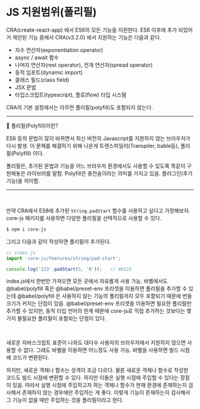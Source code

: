 # JS 지원범위(폴리필)

CRA(create-react-app) 에서 ES6의 모든 기능을 지원한다. ES6 이후에 추가 되었어거 제안된 기능 중에서 CRA(v3.2.0) 에서 지원하는 기능은 다음과 같다.

- 지수 연산자(exponentiation operator)
- async / await 함수
- 나머지 연산자(rest operator), 전개 연산자(spread operator)
- 동적 임포트(dynamic import)
- 클래스 필드(class field)
- JSX 문법
- 타입스크립트(typescript), 플로(flow) 타입 시스템

CRA의 기본 설정에서는 아무런 폴리필(polyfill)도 포함되지 않는다.

---

📌 폴리필(Polyfill)이란?

ES6 등의 문법이 많이 바뀌면서 최신 버전의 Javascript를 지원하지 않는 브라우저가 다시 발생. 이 문제를 해결하기 위해 나온게 트랜스파일러(Transpiler, bable등), 폴리필(Polyfill) 이다.

폴리필은, 추가된 문법과 기능을 어느 브라우저 환경에서도 사용할 수 있도록 똑같이 구현해놓은 라이브러를 말함. Polyfill은 충전솜이라는 의미를 가지고 있음. 플러그인(추가기능)을 의미함.

---

<br/>

만약 CRA에서 ES8에 추가된 `String.padStart` 함수를 사용하고 싶다고 가정해보자. core-js 패키지를 사용하면 다양한 폴리필을 선택적으로 사용할 수 있다.

```sh
$ npm i core-js
```

그리고 다음과 같이 작성하면 폴리필이 추가된다.

```js
// index.js
import 'core-js/features/string/pad-start';

console.log('123'.padStart(5, '0'));   // 00123
```

index.js에서 한번만 가져오면 모든 곳에서 자유롭게 사용 가능. 바벨에서도 @babel/polyfill 혹은 @babel/preset-env 프리셋을 이용하면 폴리필을 추가할 수 있는데 @babel/polyfill 은 사용하지 않는 기능의 폴리필까지 모두 포함되기 때문에 번들 크기가 커지는 단점이 있음. @babel/preset-env 프리셋을 이용하면 필요한 폴리필만 추가할 수 있지만, 동적 타입 언어의 한계 때문에 core-js로 직접 추가하는 것보다는 몇 가지 불필요한 폴리필이 포함되는 단점이 있다.

<br/>

새로운 자바스크립트 표준이 나와도 대다수 사용자의 브라우저에서 지원하지 않으면 사용할 수 없다. 그래도 바벨을 이용하면 어느정도 사용 가능. 바벨을 사용하면 빌드 시점에 코드가 변환된다.

하지만, 새로운 객체나 함수는 성격이 조금 다르다. 물론 새로운 객체나 함수로 작성한 코드도 빌드 시점에 변환할 수 있다. 하지만 이들은 실행 시점에 주입할 수 있다는 장점이 있음. 따라서 실행 시점에 주입하고자 하는 객체나 함수가 현재 환경에 존재하는지 검사해서 존재하지 않는 경우에만 주입하는 게 좋다. 이렇게 기능이 존재하는지 검사해서 그 기능이 없을 때만 주입하는 것을 폴리필이라고 한다.